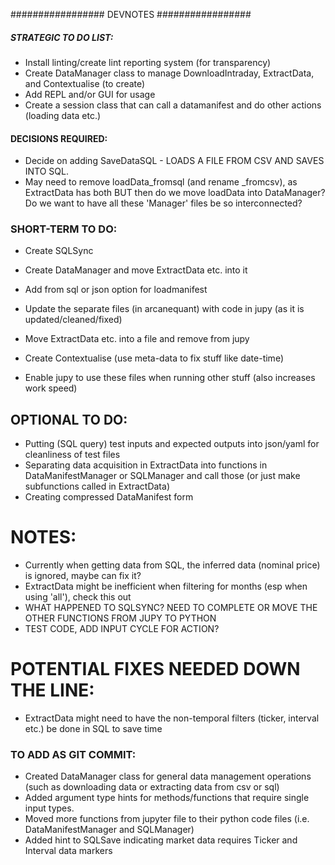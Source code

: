 ################# DEVNOTES #################


##### STRATEGIC TO DO LIST:
- Install linting/create lint reporting system (for transparency)
- Create DataManager class to manage DownloadIntraday, ExtractData, and Contextualise (to create)
- Add REPL and/or GUI for usage
- Create a session class that can call a datamanifest and do other actions (loading data etc.)

#### DECISIONS REQUIRED:
- Decide on adding SaveDataSQL - LOADS A FILE FROM CSV AND SAVES INTO SQL.
- May need to remove loadData_fromsql (and rename _fromcsv), as ExtractData has both  BUT then do we move loadData into DataManager? Do we want to have all these 'Manager' files be so interconnected?

### SHORT-TERM TO DO:
- Create SQLSync
- Create DataManager and move ExtractData etc. into it
- Add from sql or json option for loadmanifest

- Update the separate files (in arcanequant) with code in jupy (as it is updated/cleaned/fixed)
- Move ExtractData etc. into a file and remove from jupy
- Create Contextualise (use meta-data to fix stuff like date-time)
- Enable jupy to use these files when running other stuff (also increases work speed)

## OPTIONAL TO DO:
- Putting (SQL query) test inputs and expected outputs into json/yaml for cleanliness of test files 
- Separating data acquisition in ExtractData into functions in DataManifestManager or SQLManager and call those (or just make subfunctions called in ExtractData)
- Creating compressed DataManifest form

# NOTES:
- Currently when getting data from SQL, the inferred data (nominal price) is ignored, maybe can fix it?
- ExtractData might be inefficient when filtering for months (esp when using 'all'), check this out
- WHAT HAPPENED TO SQLSYNC? NEED TO COMPLETE OR MOVE THE OTHER FUNCTIONS FROM JUPY TO PYTHON
- TEST CODE, ADD INPUT CYCLE FOR ACTION?


# POTENTIAL FIXES NEEDED DOWN THE LINE:
- ExtractData might need to have the non-temporal filters (ticker, interval etc.) be done in SQL to save time

### TO ADD AS GIT COMMIT:
- Created DataManager class for general data management operations (such as downloading data or extracting data from csv or sql)
- Added argument type hints for methods/functions that require single input types.
- Moved more functions from jupyter file to their python code files (i.e. DataManifestManager and SQLManager)
- Added hint to SQLSave indicating market data requires Ticker and Interval data markers